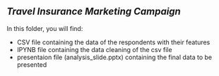 ## _Travel Insurance Marketing Campaign_





In this folder, you will find:

- CSV file containing the data of the respondents with their features 
- IPYNB file containing the data cleaning of the csv file
- presentaion file (analysis_slide.pptx) containing the final data to be presented
